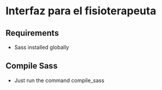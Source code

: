 Interfaz para el fisioterapeuta
==============

## Requirements
- Sass installed globally

## Compile Sass
- Just run the command compile_sass

